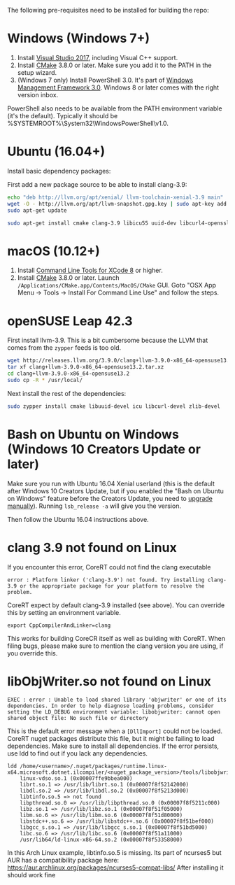 The following pre-requisites need to be installed for building the repo:

# Windows (Windows 7+)

1. Install [Visual Studio 2017](https://www.visualstudio.com/en-us/products/visual-studio-community-vs.aspx), including Visual C++ support.
2. Install [CMake](http://www.cmake.org/download/) 3.8.0 or later. Make sure you add it to the PATH in the setup wizard.
3. (Windows 7 only) Install PowerShell 3.0. It's part of [Windows Management Framework 3.0](http://go.microsoft.com/fwlink/?LinkID=240290). Windows 8 or later comes with the right version inbox.

PowerShell also needs to be available from the PATH environment variable (it's the default). Typically it should be %SYSTEMROOT%\System32\WindowsPowerShell\v1.0\.

# Ubuntu (16.04+)

Install basic dependency packages:

First add a new package source to be able to install clang-3.9:
```sh
echo "deb http://llvm.org/apt/xenial/ llvm-toolchain-xenial-3.9 main" | sudo tee /etc/apt/sources.list.d/llvm.list
wget -O - http://llvm.org/apt/llvm-snapshot.gpg.key | sudo apt-key add -
sudo apt-get update
```

```sh
sudo apt-get install cmake clang-3.9 libicu55 uuid-dev libcurl4-openssl-dev zlib1g-dev libkrb5-dev
```

# macOS (10.12+)

1. Install [Command Line Tools for XCode 8](https://developer.apple.com/xcode/download/) or higher. 
2. Install [CMake](https://cmake.org/download/) 3.8.0 or later. Launch `/Applications/CMake.app/Contents/MacOS/CMake` GUI. Goto "OSX App Menu -> Tools -> Install For Command Line Use" and follow the steps.

# openSUSE Leap 42.3

First install llvm-3.9. This is a bit cumbersome because the LLVM that comes from the `zypper` feeds is too old.

```sh
wget http://releases.llvm.org/3.9.0/clang+llvm-3.9.0-x86_64-opensuse13.2.tar.xz
tar xf clang+llvm-3.9.0-x86_64-opensuse13.2.tar.xz
cd clang+llvm-3.9.0-x86_64-opensuse13.2
sudo cp -R * /usr/local/
```

Next install the rest of the dependencies:

```sh
sudo zypper install cmake libuuid-devel icu libcurl-devel zlib-devel
```

# Bash on Ubuntu on Windows (Windows 10 Creators Update or later)

Make sure you run with Ubuntu 16.04 Xenial userland (this is the default after Windows 10 Creators Update, but if you enabled the "Bash on Ubuntu on Windows" feature before the Creators Update, you need to [upgrade manually](https://blogs.msdn.microsoft.com/commandline/2017/04/11/windows-10-creators-update-whats-new-in-bashwsl-windows-console/)). Running `lsb_release -a` will give you the version.

Then follow the Ubuntu 16.04 instructions above.

# clang 3.9 not found on Linux

If you encounter this error, CoreRT could not find the clang executable
```
error : Platform linker ('clang-3.9') not found. Try installing clang-3.9 or the appropriate package for your platform to resolve the problem.
```

CoreRT expect by default clang-3.9 installed (see above). You can override this by setting an environment variable.

```
export CppCompilerAndLinker=clang
```

This works for building CoreCR itself as well as building with CoreRT.
When filing bugs, please make sure to mention the clang version you are using, if you override this.

# libObjWriter.so not found on Linux

```
EXEC : error : Unable to load shared library 'objwriter' or one of its dependencies. In order to help diagnose loading problems, consider setting the LD_DEBUG environment variable: libobjwriter: cannot open shared object file: No such file or directory 
```

This is the default error message when a `[DllImport]` could not be loaded. CoreRT nuget packages distribute this file, but it might be failing to load dependencies.
Make sure to install all dependencies. If the error persists, use ldd to find out if you lack any dependencies. 

```
ldd /home/<username>/.nuget/packages/runtime.linux-x64.microsoft.dotnet.ilcompiler/<nuget_package_version>/tools/libobjwriter.so
    linux-vdso.so.1 (0x00007ffe9bbea000)
    librt.so.1 => /usr/lib/librt.so.1 (0x00007f8f52142000)
    libdl.so.2 => /usr/lib/libdl.so.2 (0x00007f8f5213d000)
    libtinfo.so.5 => not found
    libpthread.so.0 => /usr/lib/libpthread.so.0 (0x00007f8f5211c000)
    libz.so.1 => /usr/lib/libz.so.1 (0x00007f8f51f05000)
    libm.so.6 => /usr/lib/libm.so.6 (0x00007f8f51d80000)
    libstdc++.so.6 => /usr/lib/libstdc++.so.6 (0x00007f8f51bef000)
    libgcc_s.so.1 => /usr/lib/libgcc_s.so.1 (0x00007f8f51bd5000)
    libc.so.6 => /usr/lib/libc.so.6 (0x00007f8f51a11000)
    /usr/lib64/ld-linux-x86-64.so.2 (0x00007f8f53358000)
```

In this Arch Linux example, libtinfo.so.5 is missing. Its part of ncurses5 but AUR has a compatibility package here: 
https://aur.archlinux.org/packages/ncurses5-compat-libs/
After installing it should work fine